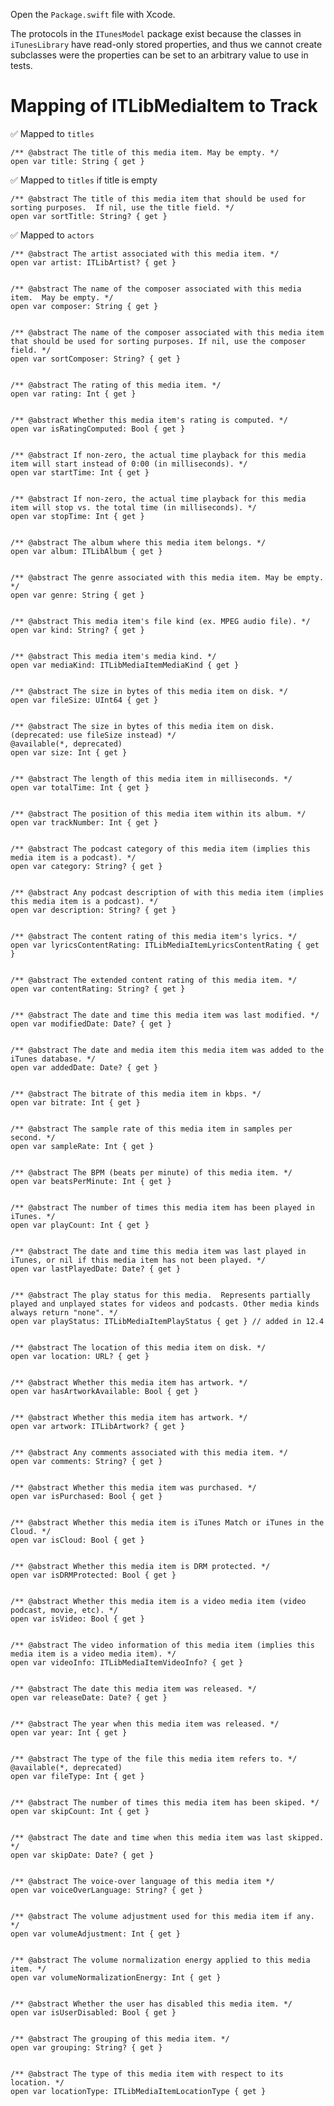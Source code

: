Open the `Package.swift` file with Xcode.

The protocols in the `ITunesModel` package exist because the classes in `iTunesLibrary`
have read-only stored properties, and thus we cannot create subclasses were the properties
can be set to an arbitrary value to use in tests.

# Mapping of ITLibMediaItem to Track

✅ Mapped to `titles`

    /** @abstract The title of this media item. May be empty. */
    open var title: String { get }

✅ Mapped to `titles` if title is empty

    /** @abstract The title of this media item that should be used for sorting purposes.  If nil, use the title field. */
    open var sortTitle: String? { get }

✅ Mapped to `actors`

    /** @abstract The artist associated with this media item. */
    open var artist: ITLibArtist? { get }


    /** @abstract The name of the composer associated with this media item.  May be empty. */
    open var composer: String { get }


    /** @abstract The name of the composer associated with this media item that should be used for sorting purposes. If nil, use the composer field. */
    open var sortComposer: String? { get }


    /** @abstract The rating of this media item. */
    open var rating: Int { get }


    /** @abstract Whether this media item's rating is computed. */
    open var isRatingComputed: Bool { get }


    /** @abstract If non-zero, the actual time playback for this media item will start instead of 0:00 (in milliseconds). */
    open var startTime: Int { get }


    /** @abstract If non-zero, the actual time playback for this media item will stop vs. the total time (in milliseconds). */
    open var stopTime: Int { get }


    /** @abstract The album where this media item belongs. */
    open var album: ITLibAlbum { get }


    /** @abstract The genre associated with this media item. May be empty. */
    open var genre: String { get }


    /** @abstract This media item's file kind (ex. MPEG audio file). */
    open var kind: String? { get }


    /** @abstract This media item's media kind. */
    open var mediaKind: ITLibMediaItemMediaKind { get }


    /** @abstract The size in bytes of this media item on disk. */
    open var fileSize: UInt64 { get }


    /** @abstract The size in bytes of this media item on disk. (deprecated: use fileSize instead) */
    @available(*, deprecated)
    open var size: Int { get }


    /** @abstract The length of this media item in milliseconds. */
    open var totalTime: Int { get }


    /** @abstract The position of this media item within its album. */
    open var trackNumber: Int { get }


    /** @abstract The podcast category of this media item (implies this media item is a podcast). */
    open var category: String? { get }


    /** @abstract Any podcast description of with this media item (implies this media item is a podcast). */
    open var description: String? { get }


    /** @abstract The content rating of this media item's lyrics. */
    open var lyricsContentRating: ITLibMediaItemLyricsContentRating { get }


    /** @abstract The extended content rating of this media item. */
    open var contentRating: String? { get }


    /** @abstract The date and time this media item was last modified. */
    open var modifiedDate: Date? { get }


    /** @abstract The date and media item this media item was added to the iTunes database. */
    open var addedDate: Date? { get }


    /** @abstract The bitrate of this media item in kbps. */
    open var bitrate: Int { get }


    /** @abstract The sample rate of this media item in samples per second. */
    open var sampleRate: Int { get }


    /** @abstract The BPM (beats per minute) of this media item. */
    open var beatsPerMinute: Int { get }


    /** @abstract The number of times this media item has been played in iTunes. */
    open var playCount: Int { get }


    /** @abstract The date and time this media item was last played in iTunes, or nil if this media item has not been played. */
    open var lastPlayedDate: Date? { get }


    /** @abstract The play status for this media.  Represents partially played and unplayed states for videos and podcasts. Other media kinds always return "none". */
    open var playStatus: ITLibMediaItemPlayStatus { get } // added in 12.4


    /** @abstract The location of this media item on disk. */
    open var location: URL? { get }


    /** @abstract Whether this media item has artwork. */
    open var hasArtworkAvailable: Bool { get }


    /** @abstract Whether this media item has artwork. */
    open var artwork: ITLibArtwork? { get }


    /** @abstract Any comments associated with this media item. */
    open var comments: String? { get }


    /** @abstract Whether this media item was purchased. */
    open var isPurchased: Bool { get }


    /** @abstract Whether this media item is iTunes Match or iTunes in the Cloud. */
    open var isCloud: Bool { get }


    /** @abstract Whether this media item is DRM protected. */
    open var isDRMProtected: Bool { get }


    /** @abstract Whether this media item is a video media item (video podcast, movie, etc). */
    open var isVideo: Bool { get }


    /** @abstract The video information of this media item (implies this media item is a video media item). */
    open var videoInfo: ITLibMediaItemVideoInfo? { get }


    /** @abstract The date this media item was released. */
    open var releaseDate: Date? { get }


    /** @abstract The year when this media item was released. */
    open var year: Int { get }


    /** @abstract The type of the file this media item refers to. */
    @available(*, deprecated)
    open var fileType: Int { get }


    /** @abstract The number of times this media item has been skiped. */
    open var skipCount: Int { get }


    /** @abstract The date and time when this media item was last skipped. */
    open var skipDate: Date? { get }


    /** @abstract The voice-over language of this media item */
    open var voiceOverLanguage: String? { get }


    /** @abstract The volume adjustment used for this media item if any. */
    open var volumeAdjustment: Int { get }


    /** @abstract The volume normalization energy applied to this media item. */
    open var volumeNormalizationEnergy: Int { get }


    /** @abstract Whether the user has disabled this media item. */
    open var isUserDisabled: Bool { get }


    /** @abstract The grouping of this media item. */
    open var grouping: String? { get }


    /** @abstract The type of this media item with respect to its location. */
    open var locationType: ITLibMediaItemLocationType { get }
